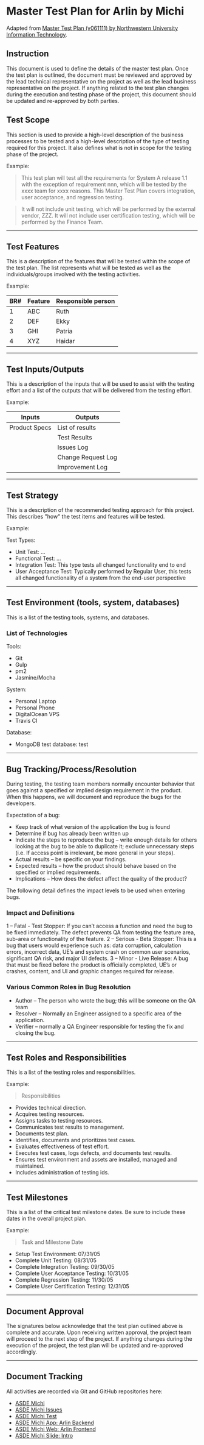 # Master Test Plan for Arlin by Michi
Adapted from [Master Test Plan (v061111) by Northwestern University Information Technology](http://www.it.northwestern.edu/bin/docs/project-framework/Master_Test_Plan_v061111.docx).

## Instruction
This document is used to define the details of the master test plan. Once the test plan is outlined, the document must be reviewed and approved by the lead technical representative on the project as well as the lead business representative on the project.  If anything related to the test plan changes during the execution and testing phase of the project, this document should be updated and re-approved by both parties.

## Test Scope
This section is used to provide a high-level description of the business processes to be tested and a high-level description of the type of testing required for this project.   It also defines what is not in scope for the testing phase of the project.

Example:

> This test plan will test all the requirements for System A release 1.1 with the exception of requirement nnn, which will be tested by the xxxx team for xxxx reasons.  This Master Test Plan covers integration, user acceptance, and regression testing.  

> It will not include unit testing, which will be performed by the external vendor, ZZZ.  It will not include user certification testing, which will be performed by the Finance Team.

--------------------------------------------------------------------------------

## Test Features
This is a description of the features that will be tested within the scope of the test plan. The list represents what will be tested as well as the individuals/groups involved with the testing activities.

Example:

BR# | Feature | Responsible person
--- | ------- | ------------------
1   | ABC     | Ruth
2   | DEF     | Ekky
3   | GHI     | Patria
4   | XYZ     | Haidar

--------------------------------------------------------------------------------

## Test Inputs/Outputs
This is a description of the inputs that will be used to assist with the testing effort and a list of the outputs that will be delivered from the testing effort.  

Example:

Inputs        | Outputs
------------- | ------------------
Product Specs | List of results
              | Test Results
              | Issues Log
              | Change Request Log
              | Improvement Log

--------------------------------------------------------------------------------

## Test Strategy
This is a description of the recommended testing approach for this project. This describes "how" the test items and features will be tested.

Example:

Test Types:
- Unit Test: ...
- Functional Test: ...
- Integration Test: This type tests all changed functionality end to end
- User Acceptance Test: Typically performed by Regular User, this tests all changed functionality of a system from the end-user perspective

--------------------------------------------------------------------------------

## Test Environment (tools, system, databases)
This is a list of the testing tools, systems, and databases.

### List of Technologies

Tools:
- Git
- Gulp
- pm2
- Jasmine/Mocha

System:
- Personal Laptop
- Personal Phone
- DigitalOcean VPS
- Travis CI

Database:
- MongoDB test database: test

--------------------------------------------------------------------------------

## Bug Tracking/Process/Resolution
						
During testing, the testing team members normally encounter behavior that goes against a specified or implied design requirement in the product.  When this happens, we will document and reproduce the bugs for the developers.

Expectation of a bug:
- Keep track of what version of the application the bug is found
- Determine if bug has already been written up
- Indicate the steps to reproduce the bug – write enough details for others looking at the bug to be able to duplicate it; exclude unnecessary steps (i.e. If access point is irrelevant, be more general in your steps).
- Actual results – be specific on your findings. 
- Expected results – how the product should behave based on the specified or implied requirements.
- Implications – How does the defect affect the quality of the product?

The following detail defines the impact levels to be used when entering bugs.

### Impact and Definitions

1 – Fatal - Test Stopper: If you can’t access a function and need the bug to be fixed immediately.  The defect prevents QA from testing the feature area, sub-area or functionality of the feature.
2 – Serious - Beta Stopper: This is a bug that users would experience such as: data corruption, calculation errors, incorrect data, UE’s and system crash on common user scenarios, significant QA risk, and major UI defects.
3 – Minor - Live Release: A bug that must be fixed before the product is officially completed, UE’s or crashes, content, and UI and graphic changes required for release.

### Various Common Roles in Bug Resolution

- Author – The person who wrote the bug; this will be someone on the QA team
- Resolver – Normally an Engineer assigned to a specific area of the application.
- Verifier – normally a QA Engineer responsible for testing the fix and closing the bug.

--------------------------------------------------------------------------------

## Test Roles and Responsibilities
This is a list of the testing roles and responsibilities.  

Example:

> Responsibilities
  - Provides technical direction.
  - Acquires testing resources.
  - Assigns tasks to testing resources.
  - Communicates test results to management.
  - Documents test plan.
  - Identifies, documents and prioritizes test cases.
  - Evaluates effectiveness of test effort.
  - Executes test cases, logs defects, and documents test results.
  - Ensures test environment and assets are installed, managed and maintained.  
  - Includes administration of testing ids.

--------------------------------------------------------------------------------

## Test Milestones
This is a list of the critical test milestone dates.  Be sure to include these dates in the overall project plan.

Example:

> Task and Milestone Date
  - Setup Test Environment: 07/31/05
  - Complete Unit Testing: 08/31/05
  - Complete Integration Testing: 09/30/05
  - Complete User Acceptance Testing: 10/31/05
  - Complete Regression Testing: 11/30/05
  - Complete User Certification Testing: 12/31/05

--------------------------------------------------------------------------------

## Document Approval
The signatures below acknowledge that the test plan outlined above is complete and accurate. Upon receiving written approval, the project team will proceed to the next step of the project. If anything changes during the execution of the project, the test plan will be updated and re-approved accordingly.

--------------------------------------------------------------------------------

## Document Tracking
All activities are recorded via Git and GitHub repositories here:
- [ASDE Michi](https://github.com/gunadarma-academy/asde-michi)
- [ASDE Michi Issues](https://github.com/gunadarma-academy/asde-michi/issues)
- [ASDE Michi Test](https://github.com/gunadarma-academy/asde-michi-test)
- [ASDE Michi App: Arlin Backend](https://github.com/gunadarma-academy/asde-michi-app)
- [ASDE Michi Web: Arlin Frontend](https://github.com/gunadarma-academy/asde-michi-web)
- [ASDE Michi Slide: Intro](https://github.com/gunadarma-academy/asde-michi-slide)
